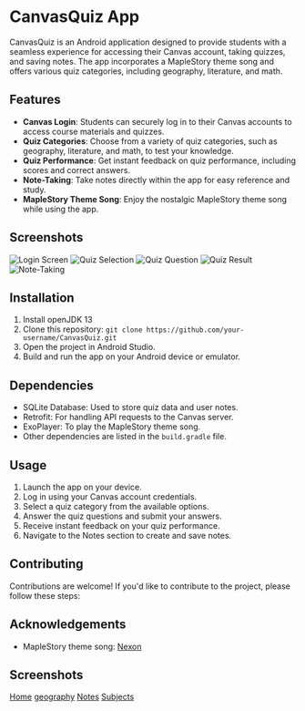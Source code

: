 # CanvasQuiz App

CanvasQuiz is an Android application designed to provide students with a seamless experience for accessing their Canvas account, taking quizzes, and saving notes. The app incorporates a MapleStory theme song and offers various quiz categories, including geography, literature, and math.

## Features

- **Canvas Login**: Students can securely log in to their Canvas accounts to access course materials and quizzes.
- **Quiz Categories**: Choose from a variety of quiz categories, such as geography, literature, and math, to test your knowledge.
- **Quiz Performance**: Get instant feedback on quiz performance, including scores and correct answers.
- **Note-Taking**: Take notes directly within the app for easy reference and study.
- **MapleStory Theme Song**: Enjoy the nostalgic MapleStory theme song while using the app.

## Screenshots

![Login Screen](screenshots/login.png)
![Quiz Selection](screenshots/quiz_selection.png)
![Quiz Question](screenshots/quiz_question.png)
![Quiz Result](screenshots/quiz_result.png)
![Note-Taking](screenshots/note_taking.png)

## Installation
1. Install openJDK 13
2. Clone this repository: `git clone https://github.com/your-username/CanvasQuiz.git`
3. Open the project in Android Studio.
4. Build and run the app on your Android device or emulator.

## Dependencies

- SQLite Database: Used to store quiz data and user notes.
- Retrofit: For handling API requests to the Canvas server.
- ExoPlayer: To play the MapleStory theme song.
- Other dependencies are listed in the `build.gradle` file.

## Usage

1. Launch the app on your device.
2. Log in using your Canvas account credentials.
3. Select a quiz category from the available options.
4. Answer the quiz questions and submit your answers.
5. Receive instant feedback on your quiz performance.
6. Navigate to the Notes section to create and save notes.

## Contributing

Contributions are welcome! If you'd like to contribute to the project, please follow these steps:


## Acknowledgements

- MapleStory theme song: [Nexon](https://www.nexon.com/)

## Screenshots
[Home](https://github.com/Maxlimgj/CanvasQuiz/blob/master/screenshots/home.jpg) [geography](https://github.com/Maxlimgj/CanvasQuiz/blob/master/screenshots/geoquiz.jpg) [Notes](https://github.com/Maxlimgj/CanvasQuiz/blob/master/screenshots/notetoself.jpg) [Subjects](https://github.com/Maxlimgj/CanvasQuiz/blob/master/screenshots/subjects.jpg)